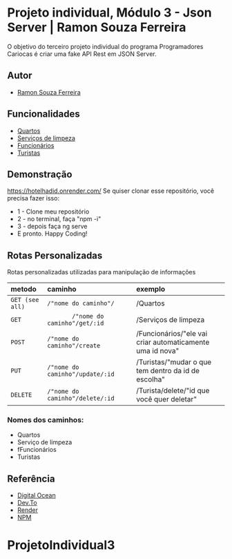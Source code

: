 # Projeto individual, Módulo 3 - Json Server | Ramon Souza Ferreira
  
 O objetivo do terceiro projeto individual do programa Programadores Cariocas é criar uma fake API Rest em JSON Server. 
  
  
 ## Autor 
 - [Ramon Souza Ferreira](https://Instgram.com/@ramonsolfer) 
  
  
 ## Funcionalidades 
  
 - [Quartos](https://https://hotelhadid.onrender.com/Quartos) 
 - [Serviços de limpeza](https://hotelhadid.onrender.com/ServicosDeLimpeza) 
 - [Funcionários](https://https://hotelhadid.onrender.com/funcionarios) 
 - [Turistas](https://https://hotelhadid.onrender.com/Turistas) 
  
  
 ## Demonstração 
 https://hotelhadid.onrender.com/ 
 Se quiser clonar esse repositório, você precisa fazer isso:  
 - 1 - Clone meu repositório 
 - 2 - no terminal, faça "npm -i" 
 - 3 - depois faça ng serve 
 - E pronto. Happy Coding! 
  
  
  
 ## Rotas Personalizadas 
 Rotas personalizadas utilizadas para manipulação de informações 
  
  
 | metodo  | caminho       | exemplo                      | 
 | :---------- | :--------- | :---------------------------------- | 
 | `GET (see all)` | `/"nome do caminho"/        ` |         /Quartos| 
 | `GET` | `        /"nome do caminho"/get/:id        ` | /Serviços de limpeza| 
 | `POST` | `/"nome do caminho"/create                ` |         /Funcionários/"ele vai criar automaticamente uma id nova"| 
 | `PUT` | `/"nome do caminho"/update/:id        ` | /Turistas/"mudar o que tem dentro da id de escolha"| 
 | `DELETE` | `/"nome do caminho"/delete/:id` | /Turista/delete/"id que você quer deletar"| 
  
 ### Nomes dos caminhos: 
 - Quartos
 - Serviço de limpeza
 - fFuncionários
 - Turistas
  
 ## Referência 
  
  - [Digital Ocean](https://www.digitalocean.com/community/tutorials/json-server) 
  - [Dev.To](https://dev.to/youssefzidan/deploying-fake-back-end-server-database-using-json-server-github-and-heroku-1lm4#:~:text=%20Deploying%20Fake%20Back-End%20Server%20%26%20DataBase%20Using,3%20Creating%20the%20server%0ACreate%20account%20on...%20More%20) 
  - [Render](https://dashboard.render.com/) 
  - [NPM](https://www.npmjs.com/package/json-server)
# ProjetoIndividual3
